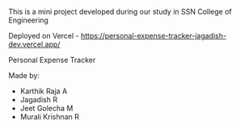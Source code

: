 This is a mini project developed during our study in SSN College of Engineering

Deployed on Vercel - https://personal-expense-tracker-jagadish-dev.vercel.app/

Personal Expense Tracker

Made by:

-   Karthik Raja A
-   Jagadish R
-   Jeet Golecha M
-   Murali Krishnan R
